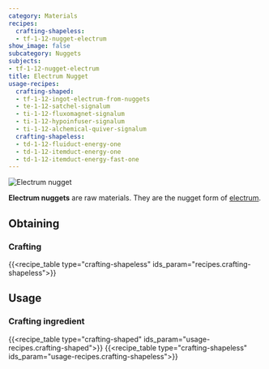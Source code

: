 ```yaml
---
category: Materials
recipes:
  crafting-shapeless:
  - tf-1-12-nugget-electrum
show_image: false
subcategory: Nuggets
subjects:
- tf-1-12-nugget-electrum
title: Electrum Nugget
usage-recipes:
  crafting-shaped:
  - tf-1-12-ingot-electrum-from-nuggets
  - te-1-12-satchel-signalum
  - ti-1-12-fluxomagnet-signalum
  - ti-1-12-hypoinfuser-signalum
  - ti-1-12-alchemical-quiver-signalum
  crafting-shapeless:
  - td-1-12-fluiduct-energy-one
  - td-1-12-itemduct-energy-one
  - td-1-12-itemduct-energy-fast-one
---
```


![Electrum nugget](/images/docs/1.12/thermal-foundation/nugget-electrum.png)


**Electrum nuggets** are raw materials. They are the nugget form of
[electrum](../electrum-ingot/).


Obtaining
---------

### Crafting
{{<recipe_table type="crafting-shapeless" ids_param="recipes.crafting-shapeless">}}


Usage
-----

### Crafting ingredient
{{<recipe_table type="crafting-shaped" ids_param="usage-recipes.crafting-shaped">}}
{{<recipe_table type="crafting-shapeless" ids_param="usage-recipes.crafting-shapeless">}}
